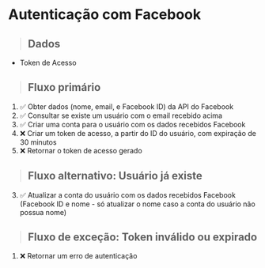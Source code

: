 # Autenticação com Facebook

> ## Dados
* Token de Acesso

> ## Fluxo primário
1. ✅ Obter dados (nome, email, e Facebook ID) da API do Facebook
2. ✅ Consultar se existe um usuário com o email recebido acima
3. ✅ Criar uma conta para o usuário com os dados recebidos Facebook
4. ❌ Criar um token de acesso, a partir do ID do usuário, com expiração de 30 minutos
5. ❌ Retornar o token de acesso gerado

> ## Fluxo alternativo: Usuário já existe
3. ✅ Atualizar a conta do usuário com os dados recebidos Facebook (Facebook ID e nome - só atualizar o nome caso a conta do usuário não possua nome)

> ## Fluxo de exceção: Token inválido ou expirado
1. ❌ Retornar um erro de autenticação

